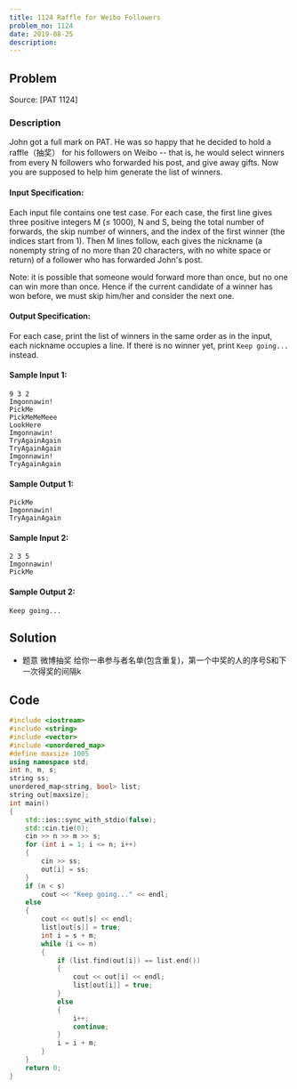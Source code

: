 ```yaml
---
title: 1124 Raffle for Weibo Followers
problem_no: 1124
date: 2019-08-25
description:
---
```


<!--more-->

## Problem

Source: [PAT 1124]

### Description

John got a full mark on PAT. He was so happy that he decided to hold a raffle（抽奖） for his followers on Weibo -- that is,
he would select winners from every N followers who forwarded his post, and give away gifts. Now you are supposed to help
him generate the list of winners.

#### Input Specification:

Each input file contains one test case. For each case, the first line gives three positive integers M (≤ 1000), N and S,
being the total number of forwards, the skip number of winners, and the index of the first winner (the indices start
from 1). Then M lines follow, each gives the nickname (a nonempty string of no more than 20 characters, with no white
space or return) of a follower who has forwarded John's post.

Note: it is possible that someone would forward more than once, but no one can win more than once. Hence if the current
candidate of a winner has won before, we must skip him/her and consider the next one.

#### Output Specification:

For each case, print the list of winners in the same order as in the input, each nickname occupies a line. If there is
no winner yet, print `Keep going...` instead.

#### Sample Input 1:

```
9 3 2
Imgonnawin!
PickMe
PickMeMeMeee
LookHere
Imgonnawin!
TryAgainAgain
TryAgainAgain
Imgonnawin!
TryAgainAgain
```

#### Sample Output 1:

```
PickMe
Imgonnawin!
TryAgainAgain
```

#### Sample Input 2:

```
2 3 5
Imgonnawin!
PickMe
```

#### Sample Output 2:

```
Keep going...
```

## Solution

- 题意 微博抽奖 给你一串参与者名单(包含重复)，第一个中奖的人的序号S和下一次得奖的间隔k

## Code




```cpp
#include <iostream>
#include <string>
#include <vector>
#include <unordered_map>
#define maxsize 1005
using namespace std;
int n, m, s;
string ss;
unordered_map<string, bool> list;
string out[maxsize];
int main()
{
    std::ios::sync_with_stdio(false);
    std::cin.tie(0);
    cin >> n >> m >> s;
    for (int i = 1; i <= n; i++)
    {
        cin >> ss;
        out[i] = ss;
    }
    if (n < s)
        cout << "Keep going..." << endl;
    else
    {
        cout << out[s] << endl;
        list[out[s]] = true;
        int i = s + m;
        while (i <= n)
        {
            if (list.find(out[i]) == list.end())
            {
                cout << out[i] << endl;
                list[out[i]] = true;
            }
            else
            {
                i++;
                continue;
            }
            i = i + m;
        }
    }
    return 0;
}
```
